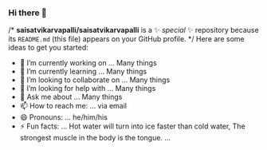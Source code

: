 ### Hi there 👋

/* **saisatvikarvapalli/saisatvikarvapalli** is a ✨ _special_ ✨ repository because its `README.md` (this file) appears on your GitHub profile.
*/
Here are some ideas to get you started:

- 🔭 I’m currently working on ... Many things 
- 🌱 I’m currently learning ... Many things 
- 👯 I’m looking to collaborate on ... Many things 
- 🤔 I’m looking for help with ... Many things 
- 💬 Ask me about ... Many things 
- 📫 How to reach me: ... via email
- 😄 Pronouns: ... he/him/his 
- ⚡ Fun facts: ... Hot water will turn into ice faster than cold water, The strongest muscle in the body is the tongue. ...   

